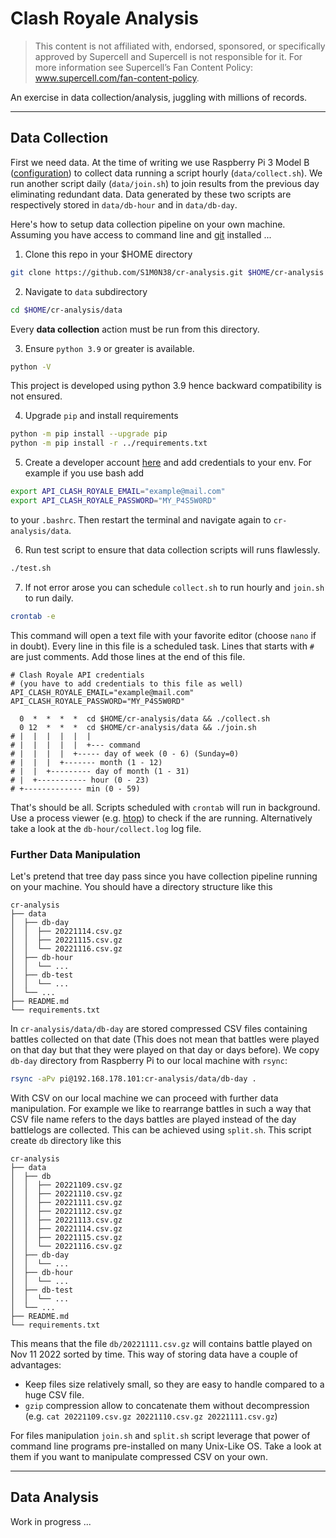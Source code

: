 # Clash Royale Analysis 

> This content is not affiliated with, endorsed, sponsored, or specifically
> approved by Supercell and Supercell is not responsible for it. For more
> information see Supercell’s Fan Content Policy:
> www.supercell.com/fan-content-policy.

An exercise in data collection/analysis, juggling with millions of records.

-------------------------------------------------------------------------------

## Data Collection

First we need data. At the time of writing we use Raspberry Pi 3 Model B
([configuration](https://github.com/S1M0N38/dots/tree/rpi)) to collect data
running a script hourly (`data/collect.sh`). We run another script daily
(`data/join.sh`) to join results from the previous day eliminating redundant
data. Data generated by these two scripts are respectively stored in
`data/db-hour` and in `data/db-day`.

Here's how to setup data collection pipeline on your own machine.
Assuming you have access to command line and [git](https://git-scm.com/)
installed ...

1. Clone this repo in your $HOME directory
```bash 
git clone https://github.com/S1M0N38/cr-analysis.git $HOME/cr-analysis
```

2. Navigate to `data` subdirectory 
```bash
cd $HOME/cr-analysis/data
```
Every **data collection** action must be run from this directory.

3. Ensure `python 3.9` or greater is available.
``` bash 
python -V
```
This project is developed using python 3.9 hence backward compatibility is not
ensured.

4. Upgrade `pip` and install requirements
```bash
python -m pip install --upgrade pip
python -m pip install -r ../requirements.txt
```

5. Create a developer account [here](https://developer.clashroyale.com/#/) and
   add credentials to your env. For example if you use bash add
```bash
export API_CLASH_ROYALE_EMAIL="example@mail.com"
export API_CLASH_ROYALE_PASSWORD="MY_P4S5W0RD"
```
to your `.bashrc`. Then restart the terminal and navigate again to
`cr-analysis/data`.

6. Run test script to ensure that data collection scripts will runs flawlessly.
```bash
./test.sh
```

7. If not error arose you can schedule `collect.sh` to run hourly and `join.sh`
   to run daily.
```bash 
crontab -e
```
This command will open a text file with your favorite editor (choose `nano` if
in doubt). Every line in this file is a scheduled task. Lines that starts with
`#` are just comments. Add those lines at the end of this file.
```crontab
# Clash Royale API credentials
# (you have to add credentials to this file as well)
API_CLASH_ROYALE_EMAIL="example@mail.com"
API_CLASH_ROYALE_PASSWORD="MY_P4S5W0RD"

  0  *  *  *  *  cd $HOME/cr-analysis/data && ./collect.sh
  0 12  *  *  *  cd $HOME/cr-analysis/data && ./join.sh
# |  |  |  |  |  |
# |  |  |  |  |  +--- command
# |  |  |  |  +----- day of week (0 - 6) (Sunday=0)
# |  |  |  +------- month (1 - 12)
# |  |  +--------- day of month (1 - 31)
# |  +----------- hour (0 - 23)
# +------------- min (0 - 59)
```
That's should be all. Scripts scheduled with `crontab` will run in background.
Use a process viewer (e.g. [htop](https://htop.dev/)) to check if the are
running. Alternatively take a look at the `db-hour/collect.log` log file.

### Further Data Manipulation

Let's pretend that tree day pass since you have collection pipeline running on
your machine. You should have a directory structure like this
```
cr-analysis
├── data
│  ├── db-day
│  │  ├── 20221114.csv.gz
│  │  ├── 20221115.csv.gz
│  │  └── 20221116.csv.gz
│  ├── db-hour
│  │  └── ...
│  ├── db-test
│  │  └── ...
│  └── ...
├── README.md
└── requirements.txt
```
In `cr-analysis/data/db-day` are stored compressed CSV files containing battles
collected on that date (This does not mean that battles were played on that day
but that they were played on that day or days before). We copy `db-day`
directory from Raspberry Pi to our local machine with `rsync`:
```bash
rsync -aPv pi@192.168.178.101:cr-analysis/data/db-day .
```
With CSV on our local machine we can proceed with further data manipulation.
For example we like to rearrange battles in such a way that CSV file name
refers to the days battles are played instead of the day battlelogs are
collected. This can be achieved using `split.sh`. This script create `db`
directory like this
```
cr-analysis
├── data
│  ├── db
│  │  ├── 20221109.csv.gz
│  │  ├── 20221110.csv.gz
│  │  ├── 20221111.csv.gz
│  │  ├── 20221112.csv.gz
│  │  ├── 20221113.csv.gz
│  │  ├── 20221114.csv.gz
│  │  ├── 20221115.csv.gz
│  │  └── 20221116.csv.gz
│  ├── db-day
│  │  └── ...
│  ├── db-hour
│  │  └── ...
│  ├── db-test
│  │  └── ...
│  └── ...
├── README.md
└── requirements.txt
```
This means that the file `db/20221111.csv.gz` will contains battle played on
Nov 11 2022 sorted by time. This way of storing data have a couple of
advantages:

- Keep files size relatively small, so they are easy to handle compared to a
  huge CSV file.
- `gzip` compression allow to concatenate them without decompression
  (e.g. `cat 20221109.csv.gz 20221110.csv.gz 20221111.csv.gz`)

For files manipulation `join.sh` and `split.sh` script leverage that power of
command line programs pre-installed on many Unix-Like OS. Take a look at them 
if you want to manipulate compressed CSV on your own.

-------------------------------------------------------------------------------

## Data Analysis

Work in progress ...
